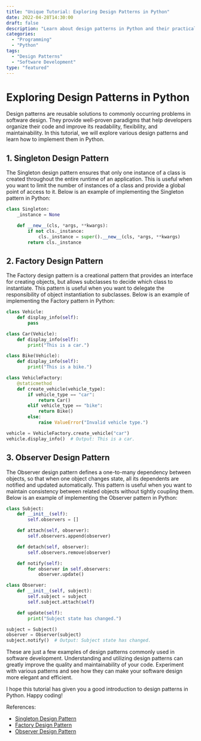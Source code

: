 ```yaml
--- 
title: "Unique Tutorial: Exploring Design Patterns in Python"
date: 2022-04-28T14:30:00 
draft: false 
description: "Learn about design patterns in Python and their practical implementation in software development."
categories: 
  - "Programming"
  - "Python"
tags: 
  - "Design Patterns"
  - "Software Development"
type: "featured" 
--- 
```


# Exploring Design Patterns in Python

Design patterns are reusable solutions to commonly occurring problems in software design. They provide well-proven paradigms that help developers organize their code and improve its readability, flexibility, and maintainability. In this tutorial, we will explore various design patterns and learn how to implement them in Python. 

## 1. Singleton Design Pattern

The Singleton design pattern ensures that only one instance of a class is created throughout the entire runtime of an application. This is useful when you want to limit the number of instances of a class and provide a global point of access to it. Below is an example of implementing the Singleton pattern in Python:

```python
class Singleton:
    _instance = None

    def __new__(cls, *args, **kwargs):
        if not cls._instance:
            cls._instance = super().__new__(cls, *args, **kwargs)
        return cls._instance
```

## 2. Factory Design Pattern

The Factory design pattern is a creational pattern that provides an interface for creating objects, but allows subclasses to decide which class to instantiate. This pattern is useful when you want to delegate the responsibility of object instantiation to subclasses. Below is an example of implementing the Factory pattern in Python:

```python
class Vehicle:
    def display_info(self):
        pass

class Car(Vehicle):
    def display_info(self):
        print("This is a car.")

class Bike(Vehicle):
    def display_info(self):
        print("This is a bike.")

class VehicleFactory:
    @staticmethod
    def create_vehicle(vehicle_type):
        if vehicle_type == "car":
            return Car()
        elif vehicle_type == "bike":
            return Bike()
        else:
            raise ValueError("Invalid vehicle type.")

vehicle = VehicleFactory.create_vehicle("car")
vehicle.display_info()  # Output: This is a car.
```

## 3. Observer Design Pattern

The Observer design pattern defines a one-to-many dependency between objects, so that when one object changes state, all its dependents are notified and updated automatically. This pattern is useful when you want to maintain consistency between related objects without tightly coupling them. Below is an example of implementing the Observer pattern in Python:

```python
class Subject:
    def __init__(self):
        self.observers = []

    def attach(self, observer):
        self.observers.append(observer)

    def detach(self, observer):
        self.observers.remove(observer)

    def notify(self):
        for observer in self.observers:
            observer.update()

class Observer:
    def __init__(self, subject):
        self.subject = subject
        self.subject.attach(self)

    def update(self):
        print("Subject state has changed.")

subject = Subject()
observer = Observer(subject)
subject.notify()  # Output: Subject state has changed.
```

These are just a few examples of design patterns commonly used in software development. Understanding and utilizing design patterns can greatly improve the quality and maintainability of your code. Experiment with various patterns and see how they can make your software design more elegant and efficient.

I hope this tutorial has given you a good introduction to design patterns in Python. Happy coding!

References:
- [Singleton Design Pattern](https://en.wikipedia.org/wiki/Singleton_pattern)
- [Factory Design Pattern](https://en.wikipedia.org/wiki/Factory_method_pattern)
- [Observer Design Pattern](https://en.wikipedia.org/wiki/Observer_pattern)

